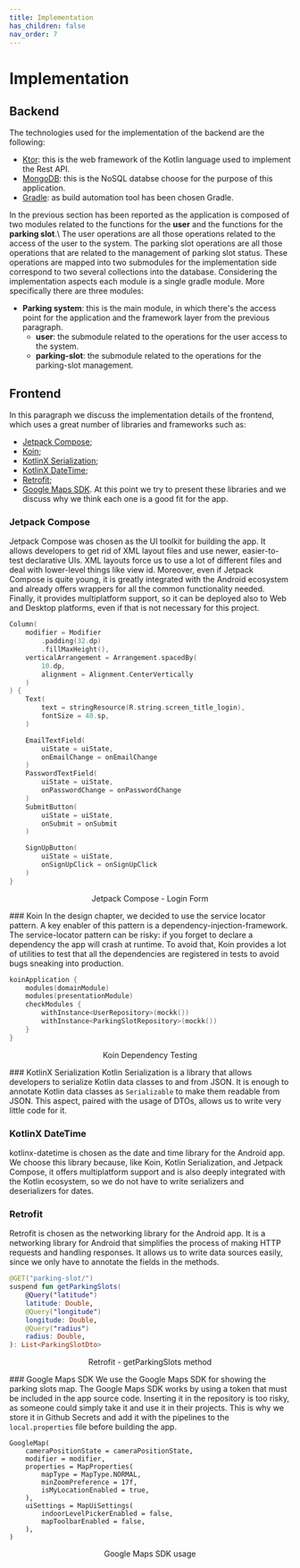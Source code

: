 ```yaml
---
title: Implementation
has_children: false
nav_order: 7
---
```


# Implementation

## Backend

The technologies used for the implementation of the backend are the following:
* [Ktor](https://ktor.io/): this is the web framework of the Kotlin language used to implement the Rest API.
* [MongoDB](https://www.mongodb.com/): this is the NoSQL databse choose for the purpose of this application.
* [Gradle](https://gradle.org/): as build automation tool has been chosen Gradle.

In the previous section has been reported as the application is composed of two modules related to the functions for the **user** and the functions for the **parking slot**.\ 
The user operations are all those operations related to the access of the user to the system. The parking slot operations are all those operations that are related to the management of parking slot status. These operations are mapped into two submodules for the implementation side correspond to two several collections into the database.
Considering the implementation aspects each module is a single gradle module. More specifically there are three modules:
* **Parking system**: this is the main module, in which there's the access point for the application and the framework layer from the previous paragraph. 
    - **user**: the submodule related to the operations for the user access to the system.
    - **parking-slot**: the submodule related to the operations for the parking-slot management.


## Frontend
In this paragraph we discuss the implementation details of the frontend, which uses a great number of libraries and frameworks such as:
* [Jetpack Compose](https://developer.android.com/jetpack/compose);
* [Koin](https://insert-koin.io);
* [KotlinX Serialization](https://github.com/Kotlin/kotlinx.serialization);
* [KotlinX DateTime](https://github.com/Kotlin/kotlinx-datetime);
* [Retrofit](https://square.github.io/retrofit/);
* [Google Maps SDK](https://developers.google.com/maps/documentation/android-sdk/maps-compose).
At this point we try to present these libraries and we discuss why we think each one is a good fit for the app.

### Jetpack Compose
Jetpack Compose was chosen as the UI toolkit for building the app. It allows developers to get rid of XML layout files and use newer, easier-to-test declarative UIs. XML layouts force us to use a lot of different files and deal with lower-level things like view id. Moreover, even if Jetpack Compose is quite young, it is greatly integrated with the Android ecosystem and already offers wrappers for all the common functionality needed. Finally, it provides multiplatform support, so it can be deployed also to Web and Desktop platforms, even if that is not necessary for this project.

```kotlin
Column(
    modifier = Modifier
        .padding(32.dp)
        .fillMaxHeight(),
    verticalArrangement = Arrangement.spacedBy(
        10.dp,
        alignment = Alignment.CenterVertically
    )
) {
    Text(
        text = stringResource(R.string.screen_title_login),
        fontSize = 40.sp,
    )

    EmailTextField(
        uiState = uiState,
        onEmailChange = onEmailChange
    )
    PasswordTextField(
        uiState = uiState,
        onPasswordChange = onPasswordChange
    )
    SubmitButton(
        uiState = uiState,
        onSubmit = onSubmit
    )

    SignUpButton(
        uiState = uiState,
        onSignUpClick = onSignUpClick
    )
}
```
<p align="center">Jetpack Compose - Login Form</p>

### Koin
In the design chapter, we decided to use the service locator pattern. A key enabler of this pattern is a dependency-injection-framework. The service-locator pattern can be risky: if you forget to declare a dependency the app will crash at runtime. To avoid that, Koin provides a lot of utilities to test that all the dependencies are registered in tests to avoid bugs sneaking into production.

```kotlin
koinApplication {
    modules(domainModule)
    modules(presentationModule)
    checkModules {
        withInstance<UserRepository>(mockk())
        withInstance<ParkingSlotRepository>(mockk())
    }
}
```
<p align="center">Koin Dependency Testing</p>

### KotlinX Serialization
Kotlin Serialization is a library that allows developers to serialize Kotlin data classes to and from JSON. It is enough to annotate Kotlin data classes as `Serializable` to make them readable from JSON. This aspect, paired with the usage of DTOs, allows us to write very little code for it.


### KotlinX DateTime
kotlinx-datetime is chosen as the date and time library for the Android app. We choose this library because, like Koin, Kotlin Serialization, and Jetpack Compose, it offers multiplatform support and is also deeply integrated with the Kotlin ecosystem, so we do not have to write serializers and deserializers for dates.

### Retrofit
Retrofit is chosen as the networking library for the Android app. It is a networking library for Android that simplifies the process of making HTTP requests and handling responses. It allows us to write data sources easily, since we only have to annotate the fields in the methods.

```kotlin
@GET("parking-slot/")
suspend fun getParkingSlots(
    @Query("latitude")
    latitude: Double,
    @Query("longitude")
    longitude: Double,
    @Query("radius")
    radius: Double,
): List<ParkingSlotDto>
```
<p align="center">Retrofit - getParkingSlots method</p>


### Google Maps SDK
We use the Google Maps SDK for showing the parking slots map. The Google Maps SDK works by using a token that must be included in the app source code. Inserting it in the repository is too risky, as someone could simply take it and use it in their projects. This is why we store it in Github Secrets and add it with the pipelines to the `local.properties` file before building the app.

```
GoogleMap(
    cameraPositionState = cameraPositionState,
    modifier = modifier,
    properties = MapProperties(
        mapType = MapType.NORMAL,
        minZoomPreference = 17f,
        isMyLocationEnabled = true,
    ),
    uiSettings = MapUiSettings(
        indoorLevelPickerEnabled = false,
        mapToolbarEnabled = false,
    ),
)
```
<p align="center">Google Maps SDK usage</p>
